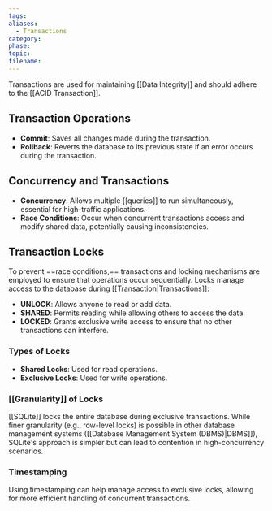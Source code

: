 ```yaml
---
tags: 
aliases:
  - Transactions
category: 
phase: 
topic: 
filename:
---
```

Transactions are used for maintaining [[Data Integrity]] and should adhere to the [[ACID Transaction]].

## Transaction Operations

- **Commit**: Saves all changes made during the transaction.
- **Rollback**: Reverts the database to its previous state if an error occurs during the transaction.

## Concurrency and Transactions

- **Concurrency**: Allows multiple [[queries]] to run simultaneously, essential for high-traffic applications.
- **Race Conditions**: Occur when concurrent transactions access and modify shared data, potentially causing inconsistencies.

## Transaction Locks

To prevent ==race conditions,== transactions and locking mechanisms are employed to ensure that operations occur sequentially. Locks manage access to the database during [[Transaction|Transactions]]:

- **UNLOCK**: Allows anyone to read or add data.
- **SHARED**: Permits reading while allowing others to access the data.
- **LOCKED**: Grants exclusive write access to ensure that no other transactions can interfere.

### Types of Locks
- **Shared Locks**: Used for read operations.
- **Exclusive Locks**: Used for write operations.

### [[Granularity]] of Locks

[[SQLite]] locks the entire database during exclusive transactions. While finer granularity (e.g., row-level locks) is possible in other database management systems ([[Database Management System (DBMS)|DBMS]]), SQLite's approach is simpler but can lead to contention in high-concurrency scenarios.

### Timestamping
Using timestamping can help manage access to exclusive locks, allowing for more efficient handling of concurrent transactions.
